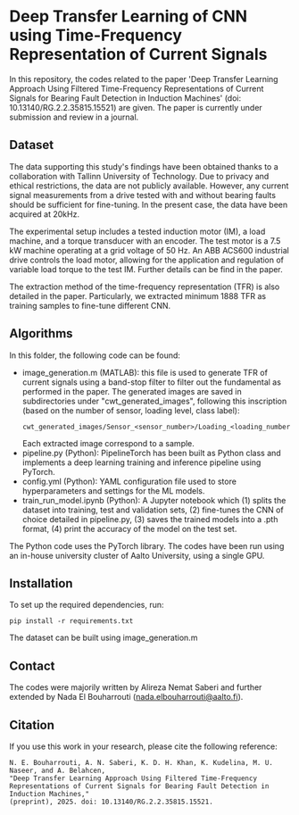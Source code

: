 # Deep Transfer Learning of CNN using Time-Frequency Representation of Current Signals 
In this repository, the codes related to the paper 'Deep Transfer Learning Approach Using Filtered Time-Frequency Representations of Current Signals for Bearing Fault Detection in Induction Machines' (doi: 10.13140/RG.2.2.35815.15521) are given. The paper is currently under submission and review in a journal.  

## Dataset
The data supporting this study's findings have been obtained thanks to a collaboration with Tallinn University of Technology. Due to privacy and ethical restrictions, the data are not publicly available. However, any current signal measurements from a drive tested with and without bearing faults should be sufficient for fine-tuning. In the present case, the data have been acquired at 20kHz.

The experimental setup includes a tested induction motor (IM), a load machine, and a torque transducer with an encoder. The test motor is a 7.5 kW machine operating at a grid voltage of 50 Hz. An ABB ACS600 industrial drive controls the load motor, allowing for the application and regulation of variable load torque to the test IM. Further details can be find in the paper. 

The extraction method of the time-frequency representation (TFR) is also detailed in the paper. Particularly, we extracted minimum 1888 TFR as training samples to fine-tune different CNN. 

## Algorithms 
In this folder, the following code can be found: 
- image_generation.m (MATLAB): this file is used to generate TFR of current signals using a band-stop filter to filter out the fundamental as performed in the paper. The generated images are saved in subdirectories under "cwt_generated_images", following this inscription (based on the number of sensor, loading level, class label):
  ```
  cwt_generated_images/Sensor_<sensor_number>/Loading_<loading_number>/Classlabel_<class_number>/Sample_<sample_number>.jpg
  ```
  Each extracted image correspond to a sample.
- pipeline.py (Python): PipelineTorch has been built as Python class and implements a deep learning training and inference pipeline using PyTorch.
- config.yml (Python):  YAML configuration file used to store hyperparameters and settings for the ML models. 
- train_run_model.ipynb (Python): A Jupyter notebook which (1) splits the dataset into training, test and validation sets, (2) fine-tunes the CNN of choice detailed in pipeline.py, (3) saves the trained models into a .pth format, (4) print the accuracy of the model on the test set.
  
The Python code uses the PyTorch library. The codes have been run using an in-house university cluster of Aalto University, using a single GPU. 

## Installation
To set up the required dependencies, run:
```
pip install -r requirements.txt
```
The dataset can be built using image_generation.m 
## Contact
The codes were majorily written by Alireza Nemat Saberi and further extended by Nada El Bouharrouti (nada.elbouharrouti@aalto.fi).  

## Citation 
If you use this work in your research, please cite the following reference:
```
N. E. Bouharrouti, A. N. Saberi, K. D. H. Khan, K. Kudelina, M. U. Naseer, and A. Belahcen, 
"Deep Transfer Learning Approach Using Filtered Time-Frequency Representations of Current Signals for Bearing Fault Detection in Induction Machines," 
(preprint), 2025. doi: 10.13140/RG.2.2.35815.15521.
```
